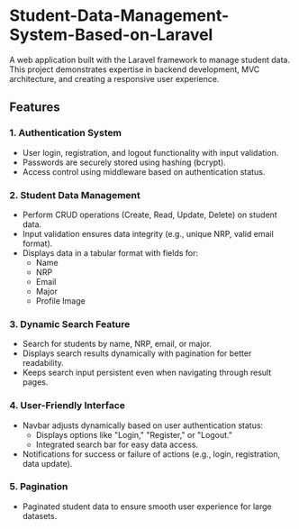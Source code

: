 # Student-Data-Management-System-Based-on-Laravel

A web application built with the Laravel framework to manage student data. This project demonstrates expertise in backend development, MVC architecture, and creating a responsive user experience.

## Features

### 1. **Authentication System**
- User login, registration, and logout functionality with input validation.
- Passwords are securely stored using hashing (bcrypt).
- Access control using middleware based on authentication status.

### 2. **Student Data Management**
- Perform CRUD operations (Create, Read, Update, Delete) on student data.
- Input validation ensures data integrity (e.g., unique NRP, valid email format).
- Displays data in a tabular format with fields for:
  - Name
  - NRP
  - Email
  - Major
  - Profile Image

### 3. **Dynamic Search Feature**
- Search for students by name, NRP, email, or major.
- Displays search results dynamically with pagination for better readability.
- Keeps search input persistent even when navigating through result pages.

### 4. **User-Friendly Interface**
- Navbar adjusts dynamically based on user authentication status:
  - Displays options like "Login," "Register," or "Logout."
  - Integrated search bar for easy data access.
- Notifications for success or failure of actions (e.g., login, registration, data update).

### 5. **Pagination**
- Paginated student data to ensure smooth user experience for large datasets.

